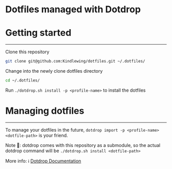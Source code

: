 # Dotfiles managed with Dotdrop

# Getting started

---

Clone this repository

```bash
git clone git@github.com:Kindlewing/dotfiles.git ~/.dotfiles/
```

Change into the newly clone dotfiles directory

```bash
cd ~/.dotfiles/
```

Run `./dotdrop.sh install -p <profile-name>` to install the dotfiles

# Managing dotfiles

---

To manage your dotfiles in the future, `dotdrop import -p <profile-name> <dotfile-path>` is your friend.

Note 📔: dotdrop comes with this repository as a submodule, so the actual dotdrop command will be `./dotdrop.sh install <dotfile-path>`

More info: ℹ️ [Dotdrop Documentation](https://dotdrop.readthedocs.io/en/latest/)
